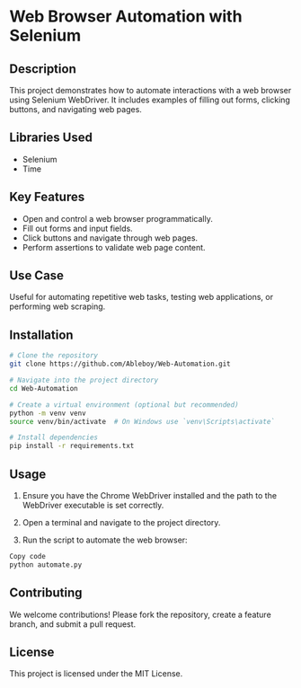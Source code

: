 # Web Browser Automation with Selenium

## Description

This project demonstrates how to automate interactions with a web browser using Selenium WebDriver. It includes examples of filling out forms, clicking buttons, and navigating web pages.

## Libraries Used
- Selenium
- Time

## Key Features

- Open and control a web browser programmatically.
- Fill out forms and input fields.
- Click buttons and navigate through web pages.
- Perform assertions to validate web page content.

## Use Case

Useful for automating repetitive web tasks, testing web applications, or performing web scraping.

## Installation

``` bash
# Clone the repository
git clone https://github.com/Ableboy/Web-Automation.git

# Navigate into the project directory
cd Web-Automation

# Create a virtual environment (optional but recommended)
python -m venv venv
source venv/bin/activate  # On Windows use `venv\Scripts\activate`

# Install dependencies
pip install -r requirements.txt
```

## Usage

1. Ensure you have the Chrome WebDriver installed and the path to the WebDriver executable is set correctly.

2. Open a terminal and navigate to the project directory.

3. Run the script to automate the web browser:

``` bash
Copy code
python automate.py
```

## Contributing

We welcome contributions! Please fork the repository, create a feature branch, and submit a pull request.

## License

This project is licensed under the MIT License.